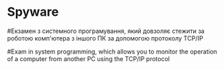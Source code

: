 # Spyware

#Екзамен з системного програмування, який довзоляє стежити за роботою комп'ютера з іншого ПК за допомогою протоколу TCP/IP

#Exam in system programming, which allows you to monitor the operation of a computer from another PC using the TCP/IP protocol
